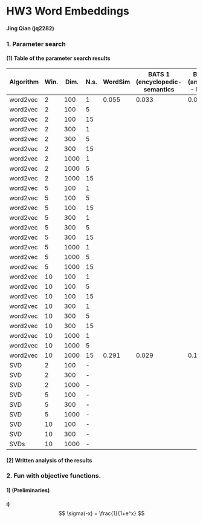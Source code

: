 # HW3 Word Embeddings

#### Jing Qian (jq2282)

### 1. Parameter search

#### (1) Table of the parameter search results

| Algorithm | Win. | Dim. | N.s. | WordSim | BATS 1 (encyclopedic-semantics | BATS 2 (antonyms - binary) | BATS 3 (total) | MSR   |
| --------- | ---- | ---- | ---- | ------- | ------------------------------ | -------------------------- | -------------- | ----- |
| word2vec  | 2    | 100  | 1    | 0.055   | 0.033                          | 0.023                      | 0.013          | 0.661 |
| word2vec  | 2    | 100  | 5    |         |                                |                            |                |       |
| word2vec  | 2    | 100  | 15   |         |                                |                            |                |       |
| word2vec  | 2    | 300  | 1    |         |                                |                            |                |       |
| word2vec  | 2    | 300  | 5    |         |                                |                            |                |       |
| word2vec  | 2    | 300  | 15   |         |                                |                            |                |       |
| word2vec  | 2    | 1000 | 1    |         |                                |                            |                |       |
| word2vec  | 2    | 1000 | 5    |         |                                |                            |                |       |
| word2vec  | 2    | 1000 | 15   |         |                                |                            |                |       |
| word2vec  | 5    | 100  | 1    |         |                                |                            |                |       |
| word2vec  | 5    | 100  | 5    |         |                                |                            |                |       |
| word2vec  | 5    | 100  | 15   |         |                                |                            |                |       |
| word2vec  | 5    | 300  | 1    |         |                                |                            |                |       |
| word2vec  | 5    | 300  | 5    |         |                                |                            |                |       |
| word2vec  | 5    | 300  | 15   |         |                                |                            |                |       |
| word2vec  | 5    | 1000 | 1    |         |                                |                            |                |       |
| word2vec  | 5    | 1000 | 5    |         |                                |                            |                |       |
| word2vec  | 5    | 1000 | 15   |         |                                |                            |                |       |
| word2vec  | 10   | 100  | 1    |         |                                |                            |                |       |
| word2vec  | 10   | 100  | 5    |         |                                |                            |                |       |
| word2vec  | 10   | 100  | 15   |         |                                |                            |                |       |
| word2vec  | 10   | 300  | 1    |         |                                |                            |                |       |
| word2vec  | 10   | 300  | 5    |         |                                |                            |                |       |
| word2vec  | 10   | 300  | 15   |         |                                |                            |                |       |
| word2vec  | 10   | 1000 | 1    |         |                                |                            |                |       |
| word2vec  | 10   | 1000 | 5    |         |                                |                            |                |       |
| word2vec  | 10   | 1000 | 15   | 0.291   | 0.029                          | 0.116                      | 0.018          | 0.668 |
| SVD       | 2    | 100  | -    |         |                                |                            |                |       |
| SVD       | 2    | 300  | -    |         |                                |                            |                |       |
| SVD       | 2    | 1000 | -    |         |                                |                            |                |       |
| SVD       | 5    | 100  | -    |         |                                |                            |                |       |
| SVD       | 5    | 300  | -    |         |                                |                            |                |       |
| SVD       | 5    | 1000 | -    |         |                                |                            |                |       |
| SVD       | 10   | 100  | -    |         |                                |                            |                |       |
| SVD       | 10   | 300  | -    |         |                                |                            |                |       |
| SVDs      | 10   | 1000 | -    |         |                                |                            |                |       |





#### (2) Written analysis of the results





### 2. Fun with objective functions.

#### 1) (Preliminaries)

**i)** 
$$
\sigma(-x) = \frac{1}{1+e^x}
$$
